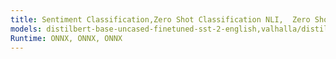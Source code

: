 ```yaml
---
title: Sentiment Classification,Zero Shot Classification NLI,  Zero Shot Classification MLM
models: distilbert-base-uncased-finetuned-sst-2-english,valhalla/distilbart-mnli-12-1,bert-base-uncased
Runtime: ONNX, ONNX, ONNX
---
```


